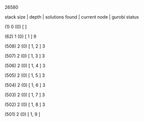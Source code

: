 26580 


stack size | depth | solutions found | current node | gurobi status 


(1) 0 (0) [  ]  


(62) 1 (0) [ 1 ] 9 


(508) 2 (0) [ 1, 2 ] 3 


(507) 2 (0) [ 1, 3 ] 3 


(506) 2 (0) [ 1, 4 ] 3 


(505) 2 (0) [ 1, 5 ] 3 


(504) 2 (0) [ 1, 6 ] 3 


(503) 2 (0) [ 1, 7 ] 3 


(502) 2 (0) [ 1, 8 ] 3 


(501) 2 (0) [ 1, 9 ]  

